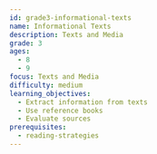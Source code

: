 ```yaml
---
id: grade3-informational-texts
name: Informational Texts
description: Texts and Media
grade: 3
ages:
  - 8
  - 9
focus: Texts and Media
difficulty: medium
learning_objectives:
  - Extract information from texts
  - Use reference books
  - Evaluate sources
prerequisites:
  - reading-strategies
---
```


